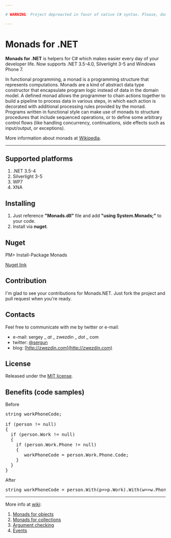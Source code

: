 ```yaml
---

# WARNING: Project depreacted in favor of native C# syntax. Please, don't use it for new projects.

---
```


Monads for .NET
===============

**Monads for .NET** is helpers for C# which makes easier every day of your developer life. Now supports .NET 3.5-4.0, Silverlight 3-5 and Windows Phone 7.

In functional programming, a monad is a programming structure that represents computations. Monads are a kind of abstract data type constructor that encapsulate program logic instead of data in the domain model. A defined monad allows the programmer to chain actions together to build a pipeline to process data in various steps, in which each action is decorated with additional processing rules provided by the monad. Programs written in functional style can make use of monads to structure procedures that include sequenced operations, or to define some arbitrary control flows (like handling concurrency, continuations, side effects such as input/output, or exceptions).

More information about monads at <a href="http://en.wikipedia.org/wiki/Monad_(functional_programming)">Wikipedia</a>.

***

## Supported platforms

1. .NET 3.5-4
2. Silverlight 3-5
3. WP7
4. XNA

## Installing

1. Just reference **"Monads.dll"** file and add **"using System.Monads;"** to your code.
2. Install via **nuget**.

## Nuget

PM> Install-Package Monads

[Nuget link](http://nuget.org/packages/Monads)

## Contribution

I'm glad to see your contributions for Monads.NET.
Just fork the project and pull request when you're ready.

## Contacts

Feel free to communicate with me by twitter or e-mail:
* e-mail: sergey _ _at_ _ zwezdin _ _dot_ _ com
* twitter: [@sergun](http://twitter.com/sergun)
* blog: [http://zwezdin.com](http://zwezdin.com)

## License
Released under the [MIT license](http://www.opensource.org/licenses/MIT).

## Benefits (code samples)

Before
<pre>string workPhoneCode;

if (person != null)
{
  if (person.Work != null)
  {
    if (person.Work.Phone != null)
    {
       workPhoneCode = person.Work.Phone.Code;
    }
  }
}</pre>

After
<pre>string workPhoneCode = person.With(p=>p.Work).With(w=>w.Phone).With(p=>p.Code);</pre>

---

More info at [wiki](https://github.com/sergun/monads.net/wiki):

1. [Monads for objects](https://github.com/sergun/monads.net/wiki/Monads-for-objects)
2. [Monads for collections](https://github.com/sergun/monads.net/wiki/Monads-for-collections)
3. [Argument checking](https://github.com/sergun/monads.net/wiki/Argument-checking)
4. [Events](https://github.com/sergun/monads.net/wiki/Events)
